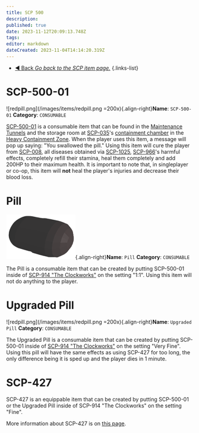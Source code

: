 ```yaml
---
title: SCP 500
description: 
published: true
date: 2023-11-12T20:09:13.748Z
tags: 
editor: markdown
dateCreated: 2023-11-04T14:14:20.319Z
---
```


- [:arrow_backward: Back *Go back to the SCP item page.*](/en/game/items/scp)
{.links-list}
# SCP-500-01
![redpill.png](/images/items/redpill.png =200x){.align-right}**Name**: `SCP-500-01`
**Category**: `CONSUMABLE`

[SCP-500-01](/en/game/scps/500) is a consumable item that can be found in the [Maintenance Tunnels](/en/game/rooms/106chamb) and the storage room at [SCP-035](/en/game/scps/035)'s [containment chamber](/en/game/rooms/035) in the [Heavy Containment Zone](/en/game/rooms/hcz). When the player uses this item, a message will pop up saying: "You swallowed the pill." Using this item will cure the player from [SCP-008](/en/game/rooms/008), all diseases obtained via [SCP-1025](/en/game/scps/1025), [SCP-966](/en/game/scps/966)'s harmful effects, completely refill their stamina, heal them completely and add 200HP to their maximum health. It is important to note that, in singleplayer or co-op, this item will **not** heal the player's injuries and decrease their blood loss.

# Pill
![whitepill.png](/images/items/whitepill.png){.align-right}**Name**: `Pill`
**Category**: `CONSUMABLE`

The Pill is a consumable item that can be created by putting SCP-500-01 inside of [SCP-914 "The Clockworks"](/en/game/scps/914) on the setting "1:1". Using this item will not do anything to the player.

# Upgraded Pill
![redpill.png](/images/items/redpill.png =200x){.align-right}**Name**: `Upgraded Pill`
**Category**: `CONSUMABLE`

The Upgraded Pill is a consumable item that can be created by putting SCP-500-01 inside of [SCP-914 "The Clockworks"](/en/game/scps/914) on the setting "Very Fine". Using this pill will have the same effects as using SCP-427 for too long, the only difference being it is sped up and the player dies in 1 minute.

# SCP-427
SCP-427 is an equippable item that can be created by putting SCP-500-01 or the Upgraded Pill inside of SCP-914 "The Clockworks" on the setting "Fine".

More information about SCP-427 is on [this page](/en/game/items/scp-427).

